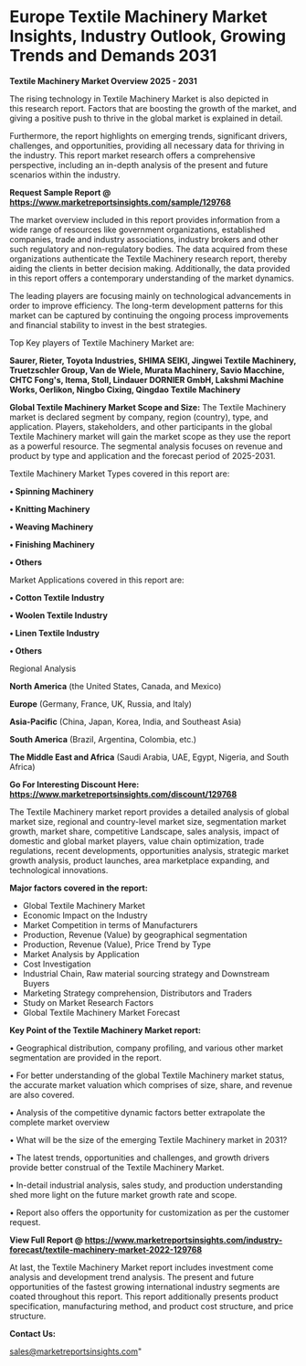 # Europe Textile Machinery Market Insights, Industry Outlook, Growing Trends and Demands 2031

<Strong> Textile Machinery Market Overview 2025 - 2031</strong>

The rising technology in Textile Machinery Market is also depicted in this research report. Factors that are boosting the growth of the market, and giving a positive push to thrive in the global market is explained in detail.

Furthermore, the report highlights on emerging trends, significant drivers, challenges, and opportunities, providing all necessary data for thriving in the industry. This report market research offers a comprehensive perspective, including an in-depth analysis of the present and future scenarios within the industry.

<strong>Request Sample Report @ <a href=https://www.marketreportsinsights.com/sample/129768>https://www.marketreportsinsights.com/sample/129768</a></strong>

The market overview included in this report provides information from a wide range of resources like government organizations, established companies, trade and industry associations, industry brokers and other such regulatory and non-regulatory bodies. The data acquired from these organizations authenticate the Textile Machinery research report, thereby aiding the clients in better decision making. Additionally, the data provided in this report offers a contemporary understanding of the market dynamics.

The leading players are focusing mainly on technological advancements in order to improve efficiency. The long-term development patterns for this market can be captured by continuing the ongoing process improvements and financial stability to invest in the best strategies.

Top Key players of Textile Machinery Market are:

<strong>Saurer, Rieter, Toyota Industries, SHIMA SEIKI, Jingwei Textile Machinery, Truetzschler Group, Van de Wiele, Murata Machinery, Savio Macchine, CHTC Fong's, Itema, Stoll, Lindauer DORNIER GmbH, Lakshmi Machine Works, Oerlikon, Ningbo Cixing, Qingdao Textile Machinery</strong>

<strong><b>Global Textile Machinery Market Scope and Size:</b></strong>
The Textile Machinery market is declared segment by company, region (country), type, and application. Players, stakeholders, and other participants in the global Textile Machinery market will gain the market scope as they use the report as a powerful resource. The segmental analysis focuses on revenue and product by type and application and the forecast period of 2025-2031.

Textile Machinery Market Types covered in this report are:

<strong>• Spinning Machinery

• Knitting Machinery

• Weaving Machinery

• Finishing Machinery

• Others</strong>

Market Applications covered in this report are:

<strong>• Cotton Textile Industry

• Woolen Textile Industry

• Linen Textile Industry

• Others</strong> 

Regional Analysis

<strong>North America</strong> (the United States, Canada, and Mexico)

<strong>Europe</strong> (Germany, France, UK, Russia, and Italy)

<strong>Asia-Pacific</strong> (China, Japan, Korea, India, and Southeast Asia)

<strong>South America</strong> (Brazil, Argentina, Colombia, etc.)

<strong>The Middle East and Africa</strong> (Saudi Arabia, UAE, Egypt, Nigeria, and South Africa)

<strong>Go For Interesting Discount Here: <a href=https://www.marketreportsinsights.com/discount/129768>https://www.marketreportsinsights.com/discount/129768</a></strong>

The Textile Machinery market report provides a detailed analysis of global market size, regional and country-level market size, segmentation market growth, market share, competitive Landscape, sales analysis, impact of domestic and global market players, value chain optimization, trade regulations, recent developments, opportunities analysis, strategic market growth analysis, product launches, area marketplace expanding, and technological innovations.

<strong><b>Major factors covered in the report:</b></strong>
<ul>
  <li>Global Textile Machinery Market </li>
  <li>Economic Impact on the Industry</li>
  <li>Market Competition in terms of Manufacturers</li>
  <li>Production, Revenue (Value) by geographical segmentation</li>
  <li>Production, Revenue (Value), Price Trend by Type</li>
  <li>Market Analysis by Application</li>
  <li>Cost Investigation</li>
  <li>Industrial Chain, Raw material sourcing strategy and Downstream Buyers</li>
  <li>Marketing Strategy comprehension, Distributors and Traders</li>
  <li>Study on Market Research Factors</li>
  <li>Global Textile Machinery Market Forecast</li>
</ul>

<strong><b>Key Point of the Textile Machinery Market report:</b></strong>

• Geographical distribution, company profiling, and various other market segmentation are provided in the report.

• For better understanding of the global Textile Machinery market status, the accurate market valuation which comprises of size, share, and revenue are also covered.

• Analysis of the competitive dynamic factors better extrapolate the complete market overview

• What will be the size of the emerging Textile Machinery market in 2031?

• The latest trends, opportunities and challenges, and growth drivers provide better construal of the Textile Machinery Market.

• In-detail industrial analysis, sales study, and production understanding shed more light on the future market growth rate and scope.

• Report also offers the opportunity for customization as per the customer request.

<strong><b>View Full Report @ <a href=https://www.marketreportsinsights.com/industry-forecast/textile-machinery-market-2022-129768>https://www.marketreportsinsights.com/industry-forecast/textile-machinery-market-2022-129768</a></b></strong>


At last, the Textile Machinery Market report includes investment come analysis and development trend analysis. The present and future opportunities of the fastest growing international industry segments are coated throughout this report. This report additionally presents product specification, manufacturing method, and product cost structure, and price structure.

<strong>Contact Us:</strong>

sales@marketreportsinsights.com"
